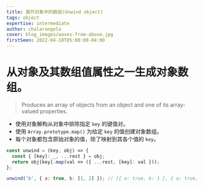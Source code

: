 ```yaml
---
title: 展开对象中的数组(Unwind object)
tags: object
expertise: intermediate
author: chalarangelo
cover: blog_images/waves-from-above.jpg
firstSeen: 2022-04-18T05:00:00-04:00
---
```


# 从对象及其数组值属性之一生成对象数组。
> Produces an array of objects from an object and one of its array-valued properties.

- 使用对象解构从对象中排除指定 `key` 的键值对。
- 使用 `Array.prototype.map()` 为给定 `key` 的值创建对象数组。
- 每个对象都包含原始对象的值，除了映射到其各个值的 `key`。

```js
const unwind = (key, obj) => {
  const { [key]: _, ...rest } = obj;
  return obj[key].map(val => ({ ...rest, [key]: val }));
};
```

```js
unwind('b', { a: true, b: [1, 2] }); // [{ a: true, b: 1 }, { a: true, b: 2 }]
```
